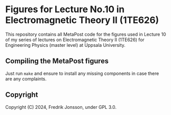 # Figures for Lecture No.10 in Electromagnetic Theory II (1TE626)

This repository contains all MetaPost code for the figures used in Lecture 10
of my series of lectures on Electromagnetic Theory II (1TE626) for Engineering
Physics (master level) at Uppsala University.

## Compiling the MetaPost figures

Just run `make` and ensure to install any missing components in case there
are any complaints.

## Copyright
Copyright (C) 2024, Fredrik Jonsson, under GPL 3.0.
